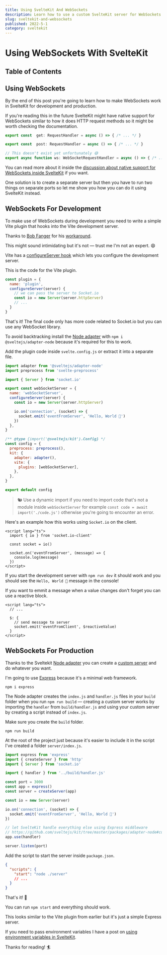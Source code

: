 ```yaml
---
title: Using SvelteKit And WebSockets
description: Learn how to use a custom SvelteKit server for WebSockets.
slug: sveltekit-and-websockets
published: 2022-5-1
category: sveltekit
---
```


# Using WebSockets With SvelteKit

## Table of Contents

## Using WebSockets

By the end of this post you're going to learn how to make WebSockets work in SvelteKit for development and production.

If you're reading this in the future SvelteKit might have native support for WebSockets similar to how it does HTTP request methods so it might be worth checking the documentation.

```ts:endpoint.ts showLineNumbers
export const  get: RequestHandler = async () => { /* ... */ }

export const  post: RequestHandler = async () => { /* ... */ }

// This doesn't exist yet unfortunately 😅
export async function ws: WebSocketRequestHandler = async () => { /* ... */ }
```

You can read more about it inside the [discussion about native support for WebSockets inside SvelteKit](https://github.com/sveltejs/kit/issues/1491) if you want.

One solution is to create a separate server but then you have to run two things on separate ports so let me show you how you can do it using SvelteKit instead.

## WebSockets For Development

To make use of WebSockets during development you need to write a simple Vite plugin that hooks into the Vite development server.

Thanks to [Bob Fanger](https://github.com/bfanger) for his [workaround](https://github.com/sveltejs/kit/issues/1491#issuecomment-955205323).

This might sound intimidating but it's not — trust me I'm not an expert. 😄

Vite has a [configureServer hook](https://vitejs.dev/guide/api-plugin.html#configureserver) which lets you configure the development server.

This is the code for the Vite plugin.

```js:example.js showLineNumbers
const plugin = {
  name: 'plugin',
  configureServer(server) {
    // we can pass the server to Socket.io
    const io = new Server(server.httpServer)
    // ...
  }
}
```

That's it! The final code only has more code related to Socket.io but you can use any WebSocket library.

To avoid backtracking install the [Node adapter](https://github.com/sveltejs/kit/tree/master/packages/adapter-node) with `npm i @sveltejs/adapter-node` because it's required for this to work.

Add the plugin code inside `svelte.config.js` or extract it into a separate file. 

```js:svelte.config.js {1, 4, 6-15, 22-24} showLineNumbers
import adapter from '@sveltejs/adapter-node'
import preprocess from 'svelte-preprocess'

import { Server } from 'socket.io'

export const webSocketServer = {
  name: 'webSocketServer',
  configureServer(server) {
    const io = new Server(server.httpServer)

    io.on('connection', (socket) => {
      socket.emit('eventFromServer', 'Hello, World 👋')
    })
  },
}

/** @type {import('@sveltejs/kit').Config} */
const config = {
  preprocess: preprocess(),
  kit: {
    adapter: adapter(),
    vite: {
      plugins: [webSocketServer],
    },
  },
}

export default config
```

> 🐿️ Use a dynamic import if you need to import code that's not a module inside `webSocketServer` for example `const code = await import('./code.js')` otherwise you're going to encounter an error.

Here's an example how this works using `Socket.io` on the client.

```html:example.svelte
<script lang="ts">
  import { io } from 'socket.io-client'

  const socket = io()

  socket.on('eventFromServer', (message) => {
    console.log(message)
  })
</script>
```

If you start the development server with `npm run dev` it should work and you should see the `Hello, World 👋` message in the console!

If you want to emmit a message when a value changes don't forget you can use a reactive block.

```html:example.svelte
<script lang="ts">
  // ...

  $: {
    // send message to server
    socket.emit('eventFromClient', $reactiveValue)
  }
</script>
```

## WebSockets For Production

Thanks to the Sveltekit [Node adapter](https://github.com/sveltejs/kit/tree/master/packages/adapter-node) you can create a [custom server](https://github.com/sveltejs/kit/tree/master/packages/adapter-node) and do whatever you want.

I'm going to use [Express](https://expressjs.com/) because it's a minimal web framework.

```shell:terminal
npm i express
```

The Node adapter creates the `index.js` and `handler.js` files in your `build` folder when you run `npm run build` — creating a custom server works by importing the `handler` from `build/handler.js` and using your custom server by creating a script instead of `index.js`.

Make sure you create the `build` folder.

```shell:terminal
npm run build
```

At the root of the project just because it's easier to include it in the script I've created a folder `server/index.js`.

```js:server/index.js showLineNumbers
import express from 'express'
import { createServer } from 'http'
import { Server } from 'socket.io'

import { handler } from '../build/handler.js'

const port = 3000
const app = express()
const server = createServer(app)

const io = new Server(server)

io.on('connection', (socket) => {
  socket.emit('eventFromServer', 'Hello, World 👋')
})

// let SvelteKit handle everything else using Express middleware
// https://github.com/sveltejs/kit/tree/master/packages/adapter-node#custom-server
app.use(handler)

server.listen(port)
```

Add the script to start the server inside `package.json`.

```json:package.json showLineNumbers
{
  "scripts": {
    "start": "node ./server"
    // ...
  }
}
```

That's it! 🥳

You can run `npm start` and everything should work.

This looks similar to the Vite plugin from earlier but it's just a simple Express server.

If you need to pass environment variables I have a post on [using environment variables in SvelteKit](https://joyofcode.xyz/sveltekit-environment-variables).

Thanks for reading! 🏄️